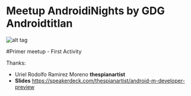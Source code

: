 # Meetup AndroidiNights by GDG Androidtitlan
![alt tag](https://lh6.googleusercontent.com/-1zEPpbmmCyI/VNfc8ywrpnI/AAAAAAAAAAA/hFEvz6AhPUU/w940-h235/event_theme.jpg)

#Primer meetup - First Activity

Thanks:

* Uriel Rodolfo Ramirez Moreno **thespianartist** 
* **Slides** https://speakerdeck.com/thespianartist/android-m-developer-preview



